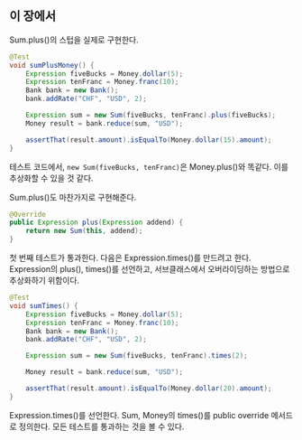 ## 이 장에서
Sum.plus()의 스텁을 실제로 구현한다. 

```java
@Test
void sumPlusMoney() {
    Expression fiveBucks = Money.dollar(5);
    Expression tenFranc = Money.franc(10);
    Bank bank = new Bank();
    bank.addRate("CHF", "USD", 2);

    Expression sum = new Sum(fiveBucks, tenFranc).plus(fiveBucks);
    Money result = bank.reduce(sum, "USD");

    assertThat(result.amount).isEqualTo(Money.dollar(15).amount);
}
```
테스트 코드에서, `new Sum(fiveBucks, tenFranc)`은 Money.plus()와 똑같다. 이를 추상화할 수 있을 것 같다.

Sum.plus()도 마찬가지로 구현해준다.
```java
@Override
public Expression plus(Expression addend) {
    return new Sum(this, addend);
}
```
첫 번째 테스트가 통과한다. 다음은 Expression.times()를 만드려고 한다. Expression의 plus(), times()를 선언하고, 서브클래스에서 오버라이딩하는 방법으로 추상화하기 위함이다.

```java
@Test
void sumTimes() {
    Expression fiveBucks = Money.dollar(5);
    Expression tenFranc = Money.franc(10);
    Bank bank = new Bank();
    bank.addRate("CHF", "USD", 2);

    Expression sum = new Sum(fiveBucks, tenFranc).times(2);

    Money result = bank.reduce(sum, "USD");

    assertThat(result.amount).isEqualTo(Money.dollar(20).amount);
}
```

Expression.times()를 선언한다. Sum, Money의 times()를 public override 메서드로 정의한다. 모든 테스트를 통과하는 것을 볼 수 있다.
